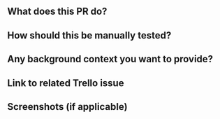 <!-- Are there any new warnings in Xcode? -->
<!-- Is your branch up to date with master? -->

## What does this PR do?


## How should this be manually tested?


## Any background context you want to provide?


## Link to related Trello issue


## Screenshots (if applicable)
